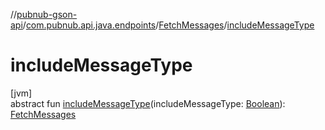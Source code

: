 //[pubnub-gson-api](../../../index.md)/[com.pubnub.api.java.endpoints](../index.md)/[FetchMessages](index.md)/[includeMessageType](include-message-type.md)

# includeMessageType

[jvm]\
abstract fun [includeMessageType](include-message-type.md)(includeMessageType: [Boolean](https://kotlinlang.org/api/core/kotlin-stdlib/kotlin/-boolean/index.html)): [FetchMessages](index.md)
